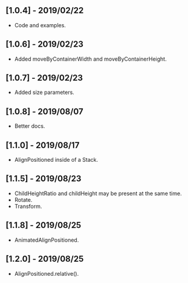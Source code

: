 ## [1.0.4] - 2019/02/22

* Code and examples. 

## [1.0.6] - 2019/02/23

* Added moveByContainerWidth and moveByContainerHeight. 

## [1.0.7] - 2019/02/23

* Added size parameters. 

## [1.0.8] - 2019/08/07

* Better docs. 

## [1.1.0] - 2019/08/17

* AlignPositioned inside of a Stack. 

## [1.1.5] - 2019/08/23

* ChildHeightRatio and childHeight may be present at the same time.
* Rotate.
* Transform.
 
## [1.1.8] - 2019/08/25

* AnimatedAlignPositioned.

## [1.2.0] - 2019/08/25

* AlignPositioned.relative().
 

